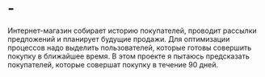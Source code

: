# -
Интернет-магазин собирает историю покупателей, проводит рассылки предложений и планирует будущие продажи. Для оптимизации процессов надо выделить пользователей, которые готовы совершить покупку в ближайшее время. В этом проекте я пытаюсь предсказать покупателей, которые совершат покупку в течение 90 дней.
